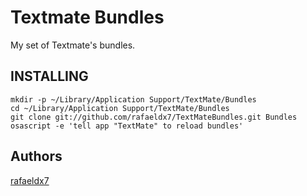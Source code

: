 # Textmate Bundles

My set of Textmate's bundles.

## INSTALLING

    mkdir -p ~/Library/Application Support/TextMate/Bundles
    cd ~/Library/Application Support/TextMate/Bundles
    git clone git://github.com/rafaeldx7/TextMateBundles.git Bundles
    osascript -e 'tell app "TextMate" to reload bundles'

## Authors

[rafaeldx7][mt]

[mt]:http://rafaeldx7.github.com